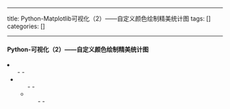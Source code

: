 
--- 
title:  Python-Matplotlib可视化（2）——自定义颜色绘制精美统计图 
tags: []
categories: [] 

---
#### Python-可视化（2）——自定义颜色绘制精美统计图

 <li> 
  <ul>
   - 
   - 
   <li> 
    <ul>
     - 
     - 
     <li> 
      <ul>
       - 
       - 
      